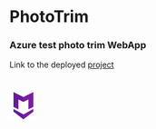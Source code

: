 # PhotoTrim
### Azure test photo trim WebApp
Link to the deployed [project](https://phototrim-dev-as.azurewebsites.net/)

# ![alt text][logo]

[logo]: https://github.com/adam-p/markdown-here/raw/master/src/common/images/icon48.png "Logo Title"
